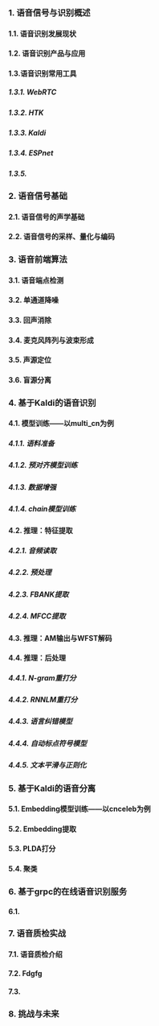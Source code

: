 ### **1. 语音信号与识别概述**

#### 1.1. 语音识别发展现状

#### 1.2. 语音识别产品与应用

#### 1.3.语音识别常用工具

##### 1.3.1.	WebRTC

##### 1.3.2.	HTK

##### 1.3.3.	Kaldi

##### 1.3.4.	ESPnet

##### 1.3.5.	

### 2.	**语音信号基础**

#### 2.1.	语音信号的声学基础

#### 2.2.	语音信号的采样、量化与编码

### 3.	**语音前端算法**

#### 3.1.	语音端点检测

#### 3.2.	单通道降噪

#### 3.3.	回声消除

#### 3.4.	麦克风阵列与波束形成

#### 3.5.	声源定位

#### 3.6.	盲源分离

### 4.	**基于Kaldi的语音识别**

#### 4.1.	模型训练——以multi_cn为例

##### 4.1.1.	语料准备

##### 4.1.2.	预对齐模型训练

##### 4.1.3.	数据增强

##### 4.1.4.	chain模型训练

#### 4.2.	推理：特征提取

##### 4.2.1.	音频读取

##### 4.2.2.	预处理

##### 4.2.3.	FBANK提取

##### 4.2.4.	MFCC提取

#### 4.3.	推理：AM输出与WFST解码

#### 4.4.	推理：后处理

##### 4.4.1.	N-gram重打分

##### 4.4.2.	RNNLM重打分

##### 4.4.3.	语言纠错模型

##### 4.4.4.	自动标点符号模型

##### 4.4.5.	文本平滑与正则化

### 5.	**基于Kaldi的语音分离**

#### 5.1.	Embedding模型训练——以cnceleb为例

#### 5.2.	Embedding提取

#### 5.3.	PLDA打分

#### 5.4.	聚类

### 6.	**基于grpc的在线语音识别服务**

#### 6.1.	

### 7.	**语音质检实战**

#### 7.1.	语音质检介绍

#### 7.2.	Fdgfg

#### 7.3.	

### 8.	**挑战与未来**
